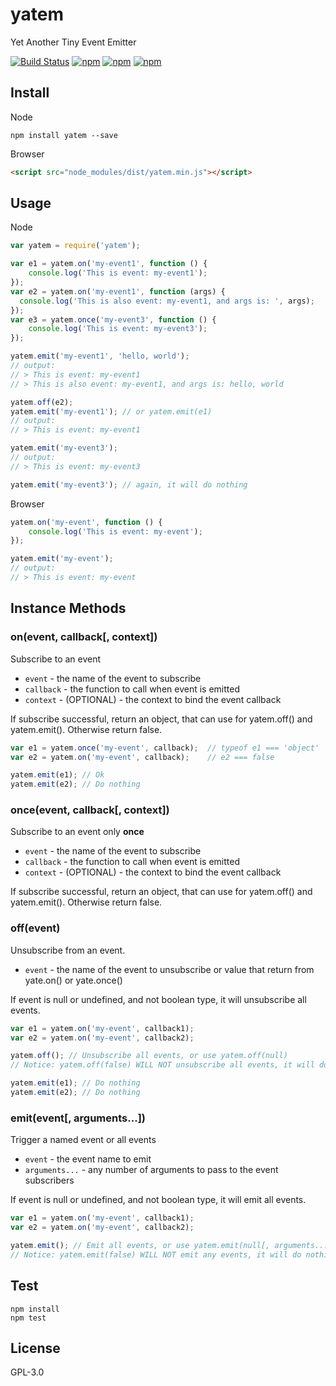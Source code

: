 # yatem

Yet Another Tiny Event Emitter

[![Build Status](https://travis-ci.org/pixcai/yatem.svg?branch=master)](https://travis-ci.org/pixcai/yatem)
[![npm](https://img.shields.io/npm/v/yatem.svg?style=flat-square)](https://www.npmjs.com/package/yatem)
[![npm](https://img.shields.io/npm/dt/yatem.svg?style=flat-square)](https://www.npmjs.com/package/yatem)
[![npm](https://img.shields.io/npm/l/yatem.svg?style=flat-square)](https://www.npmjs.com/package/yatem)

## Install

Node
```
npm install yatem --save
```

Browser
```html
<script src="node_modules/dist/yatem.min.js"></script>
``` 

## Usage

Node

```js
var yatem = require('yatem');

var e1 = yatem.on('my-event1', function () {
	console.log('This is event: my-event1');
});
var e2 = yatem.on('my-event1', function (args) {
  console.log('This is also event: my-event1, and args is: ', args);
});
var e3 = yatem.once('my-event3', function () {
	console.log('This is event: my-event3');
});

yatem.emit('my-event1', 'hello, world');
// output:
// > This is event: my-event1
// > This is also event: my-event1, and args is: hello, world

yatem.off(e2);
yatem.emit('my-event1'); // or yatem.emit(e1)
// output:
// > This is event: my-event1

yatem.emit('my-event3');
// output:
// > This is event: my-event3

yatem.emit('my-event3'); // again, it will do nothing
```

Browser

```js
yatem.on('my-event', function () {
	console.log('This is event: my-event');
});

yatem.emit('my-event');
// output:
// > This is event: my-event
```

## Instance Methods

### on(event, callback[, context])

Subscribe to an event

* `event` - the name of the event to subscribe
* `callback` - the function to call when event is emitted
* `context` - (OPTIONAL) - the context to bind the event callback

If subscribe successful, return an object, that can use for yatem.off() and yatem.emit(). Otherwise return false.

```js
var e1 = yatem.once('my-event', callback);	// typeof e1 === 'object'
var e2 = yatem.on('my-event', callback);	// e2 === false

yatem.emit(e1); // Ok
yatem.emit(e2); // Do nothing
```

### once(event, callback[, context])

Subscribe to an event only **once**

* `event` - the name of the event to subscribe
* `callback` - the function to call when event is emitted
* `context` - (OPTIONAL) - the context to bind the event callback

If subscribe successful, return an object, that can use for yatem.off() and yatem.emit(). Otherwise return false.

### off(event)

Unsubscribe from an event.

* `event` - the name of the event to unsubscribe or value that return from yate.on() or yate.once()

If event is null or undefined, and not boolean type, it will unsubscribe all events.

```js
var e1 = yatem.on('my-event', callback1);
var e2 = yatem.on('my-event', callback2);

yatem.off(); // Unsubscribe all events, or use yatem.off(null)
// Notice: yatem.off(false) WILL NOT unsubscribe all events, it will do nothing

yatem.emit(e1); // Do nothing
yatem.emit(e2); // Do nothing
```

### emit(event[, arguments...])

Trigger a named event or all events

* `event` - the event name to emit
* `arguments...` - any number of arguments to pass to the event subscribers

If event is null or undefined, and not boolean type, it will emit all events.

```js
var e1 = yatem.on('my-event', callback1);
var e2 = yatem.on('my-event', callback2);

yatem.emit(); // Emit all events, or use yatem.emit(null[, arguments...])
// Notice: yatem.emit(false) WILL NOT emit any events, it will do nothing
```

## Test

```
npm install
npm test
```

## License

GPL-3.0